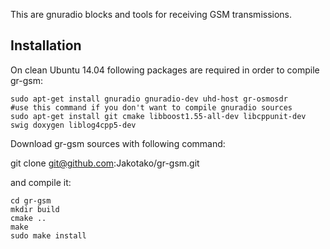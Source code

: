 This are gnuradio blocks and tools for receiving GSM transmissions.

Installation
------------

On clean Ubuntu 14.04 following packages are required in order to compile gr-gsm:
```
sudo apt-get install gnuradio gnuradio-dev uhd-host gr-osmosdr        #use this command if you don't want to compile gnuradio sources
sudo apt-get install git cmake libboost1.55-all-dev libcppunit-dev swig doxygen liblog4cpp5-dev
```

Download gr-gsm sources with following command:

git clone git@github.com:Jakotako/gr-gsm.git

and compile it:

```
cd gr-gsm
mkdir build
cmake ..
make
sudo make install
```

